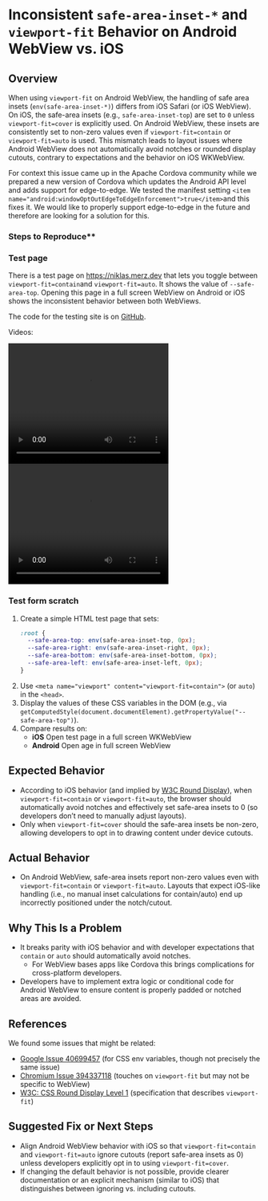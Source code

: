 # Inconsistent `safe-area-inset-*` and `viewport-fit` Behavior on Android WebView vs. iOS

## Overview
When using `viewport-fit` on Android WebView, the handling of safe area insets (`env(safe-area-inset-*)`) differs from iOS Safari (or iOS WebView). On iOS, the safe-area insets (e.g., `safe-area-inset-top`) are set to `0` unless `viewport-fit=cover` is explicitly used. On Android WebView, these insets are consistently set to non-zero values even if `viewport-fit=contain` or `viewport-fit=auto` is used. This mismatch leads to layout issues where Android WebView does not automatically avoid notches or rounded display cutouts, contrary to expectations and the behavior on iOS WKWebView.

For context this issue came up in the Apache Cordova community while we prepared a new version of Cordova which updates the Android API level and adds support for edge-to-edge. We tested the manifest setting `<item name="android:windowOptOutEdgeToEdgeEnforcement">true</item>`and this fixes it. We would like to properly support edge-to-edge in the future and therefore are looking for a solution for this.

### Steps to Reproduce**

### Test page 

There is a test page on https://niklas.merz.dev that lets you toggle between `viewport-fit=contain`and `viewport-fit=auto`. It shows the value of `--safe-area-top`. Opening this page in a full screen WebView on Android or iOS shows the inconsistent behavior between both WebViews.

The code for the testing site is on [GitHub](https://github.com/niklasmerz/edge).

Videos:

<video src="./WKWebView.mp4" width="320" height="240" controls></video>
<video src="./Android.webm" width="320" height="240" controls></video>

### Test form scratch

1. Create a simple HTML test page that sets:
   ```css
   :root {
     --safe-area-top: env(safe-area-inset-top, 0px);
     --safe-area-right: env(safe-area-inset-right, 0px);
     --safe-area-bottom: env(safe-area-inset-bottom, 0px);
     --safe-area-left: env(safe-area-inset-left, 0px);
   }
   ```
2. Use `<meta name="viewport" content="viewport-fit=contain">` (or `auto`) in the `<head>`.
3. Display the values of these CSS variables in the DOM (e.g., via `getComputedStyle(document.documentElement).getPropertyValue("--safe-area-top")`).
4. Compare results on:
   - **iOS** Open test page in a full screen WKWebView
   - **Android** Open age in full screen WebView

## Expected Behavior
- According to iOS behavior (and implied by [W3C Round Display](https://www.w3.org/TR/css-round-display-1/#viewport-fit-descriptor)), when `viewport-fit=contain` or `viewport-fit=auto`, the browser should automatically avoid notches and effectively set safe-area insets to 0 (so developers don’t need to manually adjust layouts).
- Only when `viewport-fit=cover` should the safe-area insets be non-zero, allowing developers to opt in to drawing content under device cutouts.

## Actual Behavior 
- On Android WebView, safe-area insets report non-zero values even with `viewport-fit=contain` or `viewport-fit=auto`. Layouts that expect iOS-like handling (i.e., no manual inset calculations for contain/auto) end up incorrectly positioned under the notch/cutout.

## Why This Is a Problem
- It breaks parity with iOS behavior and with developer expectations that `contain` or `auto` should automatically avoid notches.
    - For WebView bases apps like Cordova this brings complications for cross-platform developers.
- Developers have to implement extra logic or conditional code for Android WebView to ensure content is properly padded or notched areas are avoided.

## References

We found some issues that might be related:

- [Google Issue 40699457](https://issuetracker.google.com/issues/40699457) (for CSS env variables, though not precisely the same issue)  
- [Chromium Issue 394337118](https://issues.chromium.org/issues/394337118) (touches on `viewport-fit` but may not be specific to WebView)  
- [W3C: CSS Round Display Level 1](https://www.w3.org/TR/css-round-display-1/#viewport-fit-descriptor) (specification that describes `viewport-fit`)

## Suggested Fix or Next Steps
- Align Android WebView behavior with iOS so that `viewport-fit=contain` and `viewport-fit=auto` ignore cutouts (report safe-area insets as 0) unless developers explicitly opt in to using `viewport-fit=cover`.
- If changing the default behavior is not possible, provide clearer documentation or an explicit mechanism (similar to iOS) that distinguishes between ignoring vs. including cutouts.